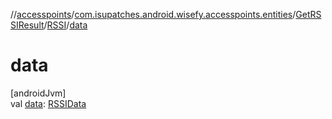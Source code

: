 //[accesspoints](../../../../index.md)/[com.isupatches.android.wisefy.accesspoints.entities](../../index.md)/[GetRSSIResult](../index.md)/[RSSI](index.md)/[data](data.md)

# data

[androidJvm]\
val [data](data.md): [RSSIData](../../-r-s-s-i-data/index.md)
